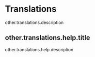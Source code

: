 # Translations

other.translations.description

## other.translations.help.title

other.translations.help.description
